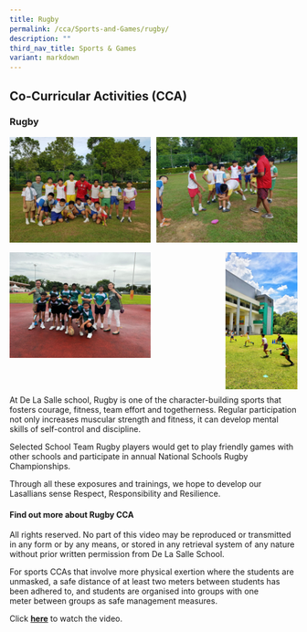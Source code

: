 ```yaml
---
title: Rugby
permalink: /cca/Sports-and-Games/rugby/
description: ""
third_nav_title: Sports & Games
variant: markdown
---
```

## Co-Curricular&nbsp;Activities&nbsp;(CCA)

### Rugby

<img src="/images/rugby.jpg" style="width:49%" align="left">
<img src="/images/rugby1.gif" style="width:49%" align="right">
<br clear="left"><br>

<img src="/images/rugby 2.jpeg" style="width:49%" align="left">
<img src="/images/rugby 3.jpeg" style="width:25%" align="right">
<br clear="left"><br><br><br>

At De La Salle school, Rugby is one of the character-building sports that fosters courage, fitness, team effort and togetherness. Regular participation not only increases muscular strength and fitness, it can develop mental skills of self-control and discipline.

Selected School Team Rugby players would get to play friendly games with other schools and participate in annual National Schools Rugby Championships.

Through all these exposures and trainings, we hope to develop our Lasallians sense Respect, Responsibility and Resilience.


#### Find out more about Rugby CCA

All rights reserved. No part of this video may be reproduced or transmitted in any form or by any means, or stored in any retrieval system of any nature without prior written permission from De La Salle School.  
  
For sports CCAs that involve more physical exertion where the students are unmasked, a safe distance of at least two meters&nbsp;between students has been adhered to, and students are organised into groups with one meter&nbsp;between groups as safe management measures.&nbsp;  
  
Click&nbsp;**[here](https://drive.google.com/file/d/1hB-Jg0_h52B9rj3OPOPseAifESgp3jQq/view?usp=sharing)**&nbsp;to watch the video.